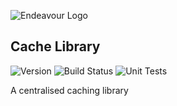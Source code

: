 ![Endeavour Logo](http://www.endeavourhealth.org/github/logo-text-left-cropped.png)

## Cache Library
![Version](https://s3.eu-west-2.amazonaws.com/endeavour-codebuild/badges/cache/version.svg)
![Build Status](https://s3.eu-west-2.amazonaws.com/endeavour-codebuild/badges/cache/build.svg)
![Unit Tests](https://s3.eu-west-2.amazonaws.com/endeavour-codebuild/badges/cache/unit-test.svg)

A centralised caching library